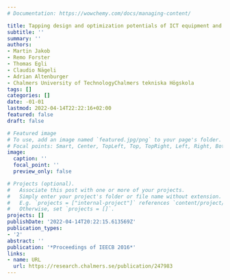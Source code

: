 ```yaml
---
# Documentation: https://wowchemy.com/docs/managing-content/

title: Tapping design and optimization potentials of ICT equipment and data centres
subtitle: ''
summary: ''
authors:
- Martin Jakob
- Remo Forster
- Thomas Egli
- Claudio Nägeli
- Adrian Altenburger
- Chalmers University of TechnologyChalmers tekniska Högskola
tags: []
categories: []
date: -01-01
lastmod: 2022-04-14T22:22:16+02:00
featured: false
draft: false

# Featured image
# To use, add an image named `featured.jpg/png` to your page's folder.
# Focal points: Smart, Center, TopLeft, Top, TopRight, Left, Right, BottomLeft, Bottom, BottomRight.
image:
  caption: ''
  focal_point: ''
  preview_only: false

# Projects (optional).
#   Associate this post with one or more of your projects.
#   Simply enter your project's folder or file name without extension.
#   E.g. `projects = ["internal-project"]` references `content/project/deep-learning/index.md`.
#   Otherwise, set `projects = []`.
projects: []
publishDate: '2022-04-14T20:22:15.613569Z'
publication_types:
- '2'
abstract: ''
publication: '*Proceedings of IEECB 2016*'
links:
- name: URL
  url: https://research.chalmers.se/publication/247983
---
```

